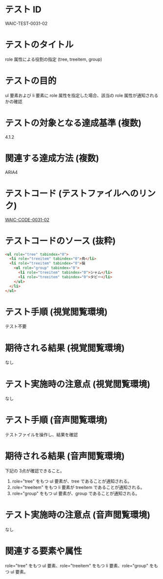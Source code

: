 # テスト ID

WAIC-TEST-0031-02

# テストのタイトル

role 属性による役割の指定 (tree, treeitem, group)

# テストの目的

ul 要素および li 要素に role 属性を指定した場合、該当の role 属性が通知されるかの確認

# テストの対象となる達成基準 (複数)

4.1.2

# 関連する達成方法 (複数)

ARIA4

# テストコード (テストファイルへのリンク)

[WAIC-CODE-0031-02](https://waic.github.io/as_test/WAIC-CODE/WAIC-CODE-0031-02.html)

# テストコードのソース (抜粋)

```html
<ul role="tree" tabindex="0">
  <li role="treeitem" tabindex="0">鳥</li>
  <li role="treeitem" tabindex="0">猫
    <ul role="group" tabindex="0">
      <li role="treeitem" tabindex="0">シャム</li>
      <li role="treeitem" tabindex="0">タビー</li>
    </ul>
  </li>
</ul>
```

# テスト手順 (視覚閲覧環境)

テスト不要

# 期待される結果 (視覚閲覧環境)

なし

# テスト実施時の注意点 (視覚閲覧環境)

なし

# テスト手順 (音声閲覧環境)

テストファイルを操作し、結果を確認

# 期待される結果 (音声閲覧環境)

下記の 3点が確認できること。

1. role="tree" をもつ ul 要素が、tree であることが通知される。
2. role="treeitem" をもつ li 要素が treeitem であることが通知される。
3. role="group" をもつ ul 要素が、group であることが通知される。

# テスト実施時の注意点 (音声閲覧環境)

なし

# 関連する要素や属性

role="tree" をもつ ul 要素、role="treeitem" をもつ li 要素、role="group" をもつ ul 要素。
